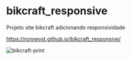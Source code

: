# bikcraft_responsive
Projeto site bikcraft adicionando responsividade

https://ronneyst.github.io/bikcraft_responsive/


![bikcraft-print](https://user-images.githubusercontent.com/99893041/188217011-6a0fb51b-c72c-41c1-99b2-774a78ddc9b5.png)
